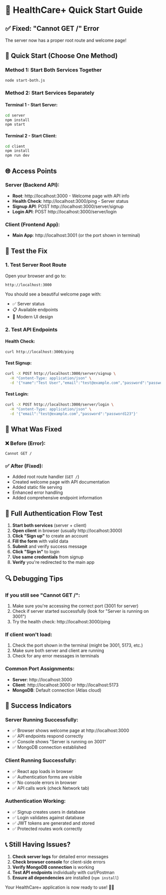 # 🚀 HealthCare+ Quick Start Guide

## ✅ Fixed: "Cannot GET /" Error

The server now has a proper root route and welcome page!

## 🎯 Quick Start (Choose One Method)

### Method 1: Start Both Services Together
```bash
node start-both.js
```

### Method 2: Start Services Separately

#### Terminal 1 - Start Server:
```bash
cd server
npm install
npm start
```

#### Terminal 2 - Start Client:
```bash
cd client
npm install
npm run dev
```

## 🌐 Access Points

### Server (Backend API):
- **Root**: http://localhost:3000 - Welcome page with API info
- **Health Check**: http://localhost:3000/ping - Server status
- **Signup API**: POST http://localhost:3000/server/signup
- **Login API**: POST http://localhost:3000/server/login

### Client (Frontend App):
- **Main App**: http://localhost:3001 (or the port shown in terminal)

## 🧪 Test the Fix

### 1. Test Server Root Route
Open your browser and go to:
```
http://localhost:3000
```

You should see a beautiful welcome page with:
- ✅ Server status
- 📋 Available endpoints
- 🎨 Modern UI design

### 2. Test API Endpoints

#### Health Check:
```bash
curl http://localhost:3000/ping
```

#### Test Signup:
```bash
curl -X POST http://localhost:3000/server/signup \
  -H "Content-Type: application/json" \
  -d '{"name":"Test User","email":"test@example.com","password":"password123"}'
```

#### Test Login:
```bash
curl -X POST http://localhost:3000/server/login \
  -H "Content-Type: application/json" \
  -d '{"email":"test@example.com","password":"password123"}'
```

## 🔧 What Was Fixed

### ❌ Before (Error):
```
Cannot GET /
```

### ✅ After (Fixed):
- Added root route handler (`GET /`)
- Created welcome page with API documentation
- Added static file serving
- Enhanced error handling
- Added comprehensive endpoint information

## 📱 Full Authentication Flow Test

1. **Start both services** (server + client)
2. **Open client** in browser (usually http://localhost:3000)
3. **Click "Sign up"** to create an account
4. **Fill the form** with valid data
5. **Submit** and verify success message
6. **Click "Sign in"** to login
7. **Use same credentials** from signup
8. **Verify** you're redirected to the main app

## 🔍 Debugging Tips

### If you still see "Cannot GET /":
1. Make sure you're accessing the correct port (3001 for server)
2. Check if server started successfully (look for "Server is running on 3001")
3. Try the health check: http://localhost:3000/ping

### If client won't load:
1. Check the port shown in the terminal (might be 3001, 5173, etc.)
2. Make sure both server and client are running
3. Check for any error messages in terminals

### Common Port Assignments:
- **Server**: http://localhost:3000
- **Client**: http://localhost:3000 or http://localhost:5173
- **MongoDB**: Default connection (Atlas cloud)

## 🎉 Success Indicators

### Server Running Successfully:
- ✅ Browser shows welcome page at http://localhost:3000
- ✅ API endpoints respond correctly
- ✅ Console shows "Server is running on 3001"
- ✅ MongoDB connection established

### Client Running Successfully:
- ✅ React app loads in browser
- ✅ Authentication forms are visible
- ✅ No console errors in browser
- ✅ API calls work (check Network tab)

### Authentication Working:
- ✅ Signup creates users in database
- ✅ Login validates against database
- ✅ JWT tokens are generated and stored
- ✅ Protected routes work correctly

## 📞 Still Having Issues?

1. **Check server logs** for detailed error messages
2. **Check browser console** for client-side errors
3. **Verify MongoDB connection** is working
4. **Test API endpoints** individually with curl/Postman
5. **Ensure all dependencies** are installed (`npm install`)

Your HealthCare+ application is now ready to use! 🏥✨